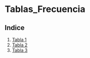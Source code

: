 # Tablas_Frecuencia

## Indice

1. [Tabla 1](https://github.com/Jaz22-hub/Tablas_Frecuencia/blob/Iveth_Cuatitativos/Iveth_Cuatitativos.ipynb)
2. [Tabla 2](https://github.com/Jaz22-hub/Tablas_Frecuencia/blob/xochitl_tabla2/xochitl_tabla2.ipynb)
3. [Tabla 3](https://github.com/Jaz22-hub/Tablas_Frecuencia/blob/Cristobal_Tabla_Cualitativa.ipynb/Cristobal_Tabla_Cualitativa.ipynb)

